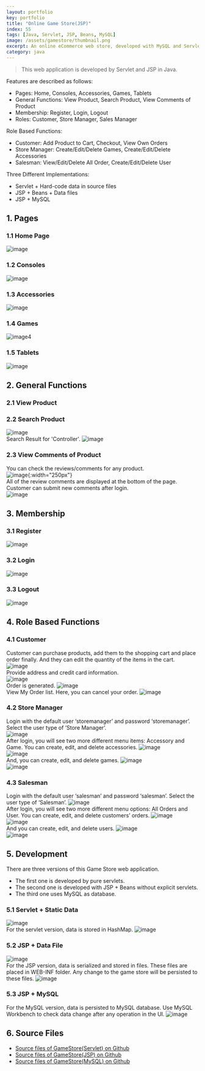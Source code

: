 ```yaml
---
layout: portfolio
key: portfolio
title: "Online Game Store(JSP)"
index: 55
tags: [Java, Servlet, JSP, Beans, MySQL]
image: /assets/gamestore/thumbnail.png
excerpt: An online eCommerce web store, developed with MySQL and Servlet/JSP in Java.
category: java
---
```


> This web application is developed by Servlet and JSP in Java.

Features are described as follows:  

* Pages: Home, Consoles, Accessories, Games, Tablets
* General Functions: View Product, Search Product, View Comments of Product
* Membership: Register, Login, Logout
* Roles: Customer, Store Manager, Sales Manager

Role Based Functions:

* Customer: Add Product to Cart, Checkout, View Own Orders
* Store Manager: Create/Edit/Delete Games, Create/Edit/Delete Accessories
* Salesman: View/Edit/Delete All Order, Create/Edit/Delete User

Three Different Implementations:

* Servlet + Hard-code data in source files
* JSP + Beans + Data files
* JSP + MySQL

## 1. Pages  
### 1.1 Home Page  
![image](/assets/gamestore/index.png)  
### 1.2 Consoles  
![image](/assets/gamestore/consoles.png)  
### 1.3 Accessories  
![image](/assets/gamestore/accessories.png)  
### 1.4 Games  
![image4](/assets/gamestore/games.png)  
### 1.5 Tablets
![image](/assets/gamestore/tablets.png)  

## 2. General Functions  
### 2.1 View Product  
### 2.2 Search Product  
![image](/assets/gamestore/searchbox.png)  
Search Result for 'Controller'.
![image](/assets/gamestore/searchresult.png)  
### 2.3 View Comments of Product  
You can check the reviews/comments for any product.  
![image](/assets/gamestore/review.png){:width="250px"}  
All of the review comments are displayed at the bottom of the page. Customer can submit new comments after login.  
![image](/assets/gamestore/comments.png)  

## 3. Membership
### 3.1 Register  
![image](/assets/gamestore/register.png)  
### 3.2 Login  
![image](/assets/gamestore/login.png)  
### 3.3 Logout
![image](/assets/gamestore/logout.png)  

## 4. Role Based Functions  
### 4.1 Customer  
Customer can purchase products, add them to the shopping cart and place order finally. And they can edit the quantity of the items in the cart.  
![image](/assets/gamestore/cart.png)  
Provide address and credit card information.  
![image](/assets/gamestore/deliveryaddress.png)  
Order is generated.
![image](/assets/gamestore/order.png)  
View My Order list. Here, you can cancel your order.
![image](/assets/gamestore/orderlist.png)  
### 4.2 Store Manager  
Login with the default user ‘storemanager’ and password ‘storemanager’. Select the user type of ‘Store Manager’.  
![image](/assets/gamestore/storemanager.png)  
After login, you will see two more different menu items: Accessory and Game.
You can create, edit, and delete accessories.
![image](/assets/gamestore/manageaccessories.png)  
![image](/assets/gamestore/addaccessory.png)  
And, you can create, edit, and delete games.
![image](/assets/gamestore/managegames.png)  
![image](/assets/gamestore/addgame.png)  
### 4.3 Salesman  
Login with the default user ‘salesman’ and password ‘salesman’. Select the user type of ‘Salesman’.
![image](/assets/gamestore/salesman.png)  
After login, you will see two more different menu options: All Orders and User.
You can create, edit, and delete customers’ orders.
![image](/assets/gamestore/manageorders.png)  
![image](/assets/gamestore/editorder.png)  
And you can create, edit, and delete users.
![image](/assets/gamestore/manageusers.png)  
![image](/assets/gamestore/adduser.png)  

## 5. Development  
There are three versions of this Game Store web application.
* The first one is developed by pure servlets.
* The second one is developed with JSP + Beans without explicit servlets.
* The third one uses MySQL as database.  

### 5.1 Servlet + Static Data
![image](/assets/gamestore/servlet.png)  
For the servlet version, data is stored in HashMap.
![image](/assets/gamestore/servletdata.png)  
### 5.2 JSP + Data File
![image](/assets/gamestore/jsp.png)  
For the JSP version, data is serialized and stored in files. These files are placed in WEB-INF folder. Any change to the game store will be persisted to these files.
![image](/assets/gamestore/datafile.png)  
### 5.3 JSP + MySQL
For the MySQL version, data is persisted to MySQL database. Use MySQL Workbench to check data change after any operation in the UI.
![image](/assets/gamestore/mysqlworkbench.png)  

## 6. Source Files
* [Source files of GameStore(Servlet) on Github](https://github.com/jojozhuang/Portfolio/tree/master/GameStoreServlet)
* [Source files of GameStore(JSP) on Github](https://github.com/jojozhuang/Portfolio/tree/master/GameStoreJSP)
* [Source files of GameStore(MySQL) on Github](https://github.com/jojozhuang/Portfolio/tree/master/GameStoreMySQL)
